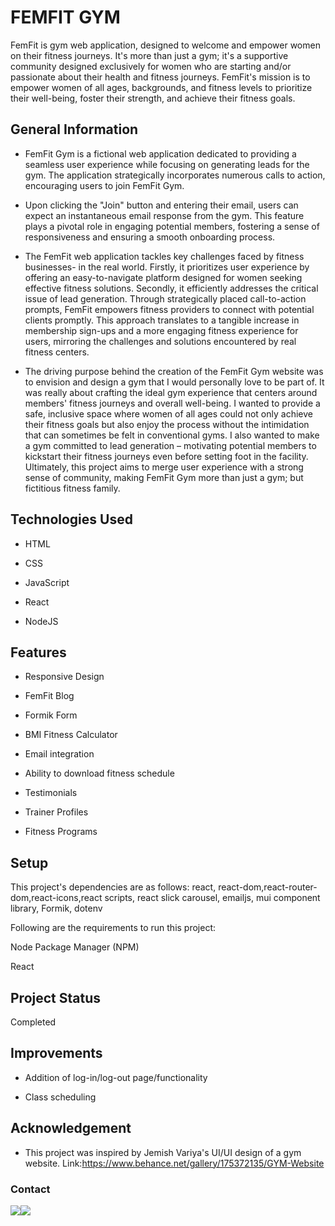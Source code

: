 # FEMFIT GYM

FemFit is gym web application, designed to welcome and empower women on their fitness journeys. It's more than just a gym; it's a supportive community designed exclusively for women who are starting and/or passionate about their health and fitness journeys. FemFit's mission is to empower women of all ages, backgrounds, and fitness levels to prioritize their well-being, foster their strength, and achieve their fitness goals.

## General Information

- FemFit Gym is a fictional web application dedicated to providing a seamless user experience while focusing on generating leads for the gym. The application strategically incorporates numerous calls to action, encouraging users to join FemFit Gym.
- Upon clicking the "Join" button and entering their email, users can expect an instantaneous email response from the gym. This feature plays a pivotal role in engaging potential members, fostering a sense of responsiveness and ensuring a smooth onboarding process.

- The FemFit web application tackles key challenges faced by fitness businesses- in the real world. Firstly, it prioritizes user experience by offering an easy-to-navigate platform designed for women seeking effective fitness solutions. Secondly, it efficiently addresses the critical issue of lead generation. Through strategically placed call-to-action prompts, FemFit empowers fitness providers to connect with potential clients promptly. This approach translates to a tangible increase in membership sign-ups and a more engaging fitness experience for users, mirroring the challenges and solutions encountered by real fitness centers.

- The driving purpose behind the creation of the FemFit Gym website was to envision and design a gym that I would personally love to be part of. It was really about crafting the ideal gym experience that centers around members' fitness journeys and overall well-being. I wanted to provide a safe, inclusive space where women of all ages could not only achieve their fitness goals but also enjoy the process without the intimidation that can sometimes be felt in conventional gyms. I also wanted to make a gym committed to lead generation – motivating potential members to kickstart their fitness journeys even before setting foot in the facility. Ultimately, this project aims to merge user experience with a strong sense of community, making FemFit Gym more than just a gym; but fictitious fitness family.

## Technologies Used

- HTML

- CSS

- JavaScript

- React

- NodeJS

## Features

- Responsive Design

- FemFit Blog

- Formik Form

- BMI Fitness Calculator

- Email integration

- Ability to download fitness schedule

- Testimonials

- Trainer Profiles

- Fitness Programs

## Setup

This project's dependencies are as follows: react, react-dom,react-router-dom,react-icons,react scripts, react slick carousel, emailjs, mui component library, Formik, dotenv

Following are the requirements to run this project:

Node Package Manager (NPM)

React

## Project Status

Completed

## Improvements

- Addition of log-in/log-out page/functionality

- Class scheduling

## Acknowledgement

- This project was inspired by Jemish Variya's UI/UI design of a gym website. Link:https://www.behance.net/gallery/175372135/GYM-Website

### Contact

[![](https://cdn.jsdelivr.net/gh/devicons/devicon/icons/linkedin/linkedin-original.svg)](https://www.linkedin.com/in/ylexis-butler-67480b14a/)[![](https://cdn.jsdelivr.net/gh/devicons/devicon/icons/github/github-original.svg)](https://github.com/YlexisB)
